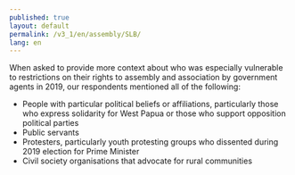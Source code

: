 ```yaml
---
published: true
layout: default
permalink: /v3_1/en/assembly/SLB/
lang: en
---
```

When asked to provide more context about who was especially vulnerable to restrictions on their rights to assembly and association by government agents in 2019, our respondents mentioned all of the following: 

-	People with particular political beliefs or affiliations, particularly those who express solidarity for West Papua or those who support opposition political parties
-	Public servants
-	Protesters, particularly youth protesting groups who dissented during 2019 election for Prime Minister
-	Civil society organisations that advocate for rural communities 

